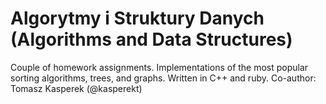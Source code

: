 # Algorytmy i Struktury Danych (Algorithms and Data Structures)

Couple of homework assignments. Implementations of the most popular sorting algorithms, trees, and graphs. Written in C++ and ruby. Co-author: Tomasz Kasperek (@kasperekt)
